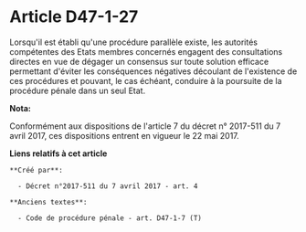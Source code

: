 # Article D47-1-27

Lorsqu'il est établi qu'une procédure parallèle existe, les autorités compétentes des Etats membres concernés engagent des
consultations directes en vue de dégager un consensus sur toute solution efficace permettant d'éviter les conséquences
négatives découlant de l'existence de ces procédures et pouvant, le cas échéant, conduire à la poursuite de la procédure
pénale dans un seul Etat.

**Nota:**

Conformément aux dispositions de l'article 7 du décret n° 2017-511 du 7 avril 2017, ces dispositions entrent en vigueur le 22
mai 2017.

**Liens relatifs à cet article**

	**Créé par**:

	  - Décret n°2017-511 du 7 avril 2017 - art. 4

	**Anciens textes**:

	  - Code de procédure pénale - art. D47-1-7 (T)
